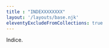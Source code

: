 ```yaml
---
title : "INDEXXXXXXXX"
layout: '/layouts/base.njk'
eleventyExcludeFromCollections: true
---
```

Indice.
